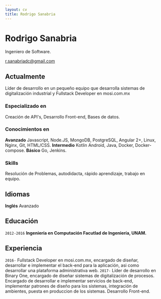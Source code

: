 ```yaml
---
layout: cv
title: Rodrigo Sanabria
---
```

# Rodrigo Sanabria
Ingeniero de Software.

<div id="webaddress">
<a href="r.sanabriadc@gmail.com">r.sanabriadc@gmail.com</a>
</div>


## Actualmente

Líder de desarrollo en un pequeño equipo que desarrolla sistemas de digitalización industrial y Fullstack Developer en mosi.com.mx

### Especializado en

Creación de API's, Desarrollo Front-end, Bases de datos.


### Conocimientos en

__Avanzado__ Javascript, Node.JS, MongoDB, PostgreSQL, Angular 2+, Linux, Nginx, Git, HTML/CSS.
__Intermedio__ Kotlin Android, Java, Docker, Docker-compose.
__Básico__ Go, Jenkins.

### Skills
 Resolución de Problemas, autodidacta, rápido aprendizaje, trabajo en equipo.
 
## Idiomas
__Inglés__ Avanzado
 
## Educación

`2012-2016`
__Ingeniería en Computación Facutlad de Ingeniería, UNAM.__


## Experiencia

`2016-`
Fullstack Developer en mosi.com.mx, encargado de diseñar, desarrollar e implementar el back-end para la aplicación, asi como desarrollar una plataforma administrativa web.
`2017-`
Líder de desarrollo en Binary One, encargado de diseñar sistemas de digitalización de procesos. Encargado de desarrollar e implementar servicios de back-end, implementar patrones de diseño para los sistemas, integración de ambientes, puesta en produccion de los sistemas. Desarrollo Front-end.






<!-- ### Footer

Last updated: May 2013 -->


